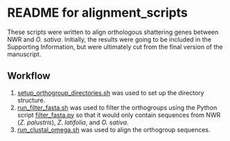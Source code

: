 # README for alignment_scripts

These scripts were written to align orthologous shattering genes between NWR and _O. sativa_. Initially, the results were going to be included in the Supporting Information, but were ultimately cut from the final version of the manuscript.

## Workflow
1. [setup_orthogroup_directories.sh](setup_orthogroup_directories.sh) was used to set up the directory structure.
2. [run_filter_fasta.sh](run_filter_fasta.sh) was used to filter the orthogroups using the Python script [filter_fasta.py](filter_fasta.py) so that it would only contain sequences from NWR (_Z. palustris_), _Z. latifolia_, and _O. sativa_.
3. [run_clustal_omega.sh](run_clustal_omega.sh) was used to align the orthogroup sequences.
